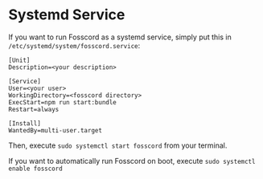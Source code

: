 # Systemd Service

If you want to run Fosscord as a systemd service, simply put this in ``/etc/systemd/system/fosscord.service``:

```
[Unit]
Description=<your description>

[Service]
User=<your user>
WorkingDirectory=<fosscord directory>
ExecStart=npm run start:bundle
Restart=always

[Install]
WantedBy=multi-user.target
```

Then, execute ``sudo systemctl start fosscord`` from your terminal.

If you want to automatically run Fosscord on boot, execute ``sudo systemctl enable fosscord``
